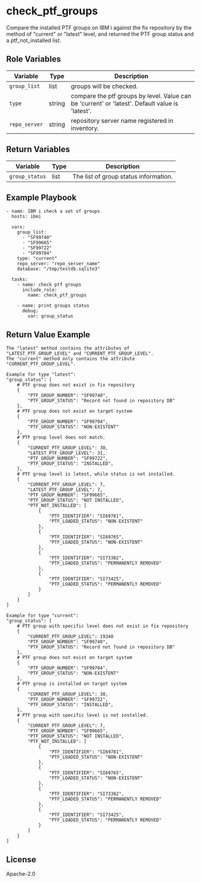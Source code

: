 check_ptf_groups
=========

Compare the installed PTF groups on IBM i against the fix repository by the method of "current" or "latest" level, and returned the PTF group status and a ptf_not_installed list.

Role Variables
--------------

| Variable              | Type          | Description                                               |
|-----------------------|---------------|-----------------------------------------------------------|
| `group_list`          | list          | groups will be checked.                                   |
| `type`                | string        | compare the ptf groups by level. Value can be 'current' or 'latest'. Default value is 'latest'.|
| `repo_server`         | string        | repository server name registered in inventory.           |

Return Variables
--------------

| Variable              | Type          | Description                                               |
|-----------------------|---------------|-----------------------------------------------------------|
| `group_status`        | list          | The list of group status information.                     |

Example Playbook
----------------
```
- name: IBM i check a set of groups
  hosts: ibmi

  vars:
    group_list:
      - "SF99740"
      - "SF99665"
      - "SF99722"
      - "SF99704"
    type: "current"
    repo_server: "repo_server_name"
    database: "/tmp/testdb.sqlite3"

  tasks:
    - name: check ptf groups
      include_role:
        name: check_ptf_groups

    - name: print groups status
      debug:
        var: group_status

```

Return Value Example
----------------
```
The "latest" method contains the attributes of "LATEST_PTF_GROUP_LEVEL" and "CURRENT_PTF_GROUP_LEVEL".
The "current" method only contains the attribute "CURRENT_PTF_GROUP_LEVEL".

Example for type "latest":
"group_status": [
    # PTF group does not exist in fix repository
    {
        "PTF_GROUP_NUMBER": "SF99740",
        "PTF_GROUP_STATUS": "Record not found in repository DB"
    },
    # PTF group does not exist on target system
    {
        "PTF_GROUP_NUMBER": "SF99704",
        "PTF_GROUP_STATUS": "NON-EXISTENT"
    },
    # PTF group level does not match.
    {
        "CURRENT_PTF_GROUP_LEVEL": 30,
        "LATEST_PTF_GROUP_LEVEL": 31,
        "PTF_GROUP_NUMBER": "SF99722",
        "PTF_GROUP_STATUS": "INSTALLED",
    },
    # PTF group level is latest, while status is not installed.
    {
        "CURRENT_PTF_GROUP_LEVEL": 7,
        "LATEST_PTF_GROUP_LEVEL": 7,
        "PTF_GROUP_NUMBER": "SF99665",
        "PTF_GROUP_STATUS": "NOT INSTALLED",
        "PTF_NOT_INSTALLED": [
            {
                "PTF_IDENTIFIER": "SI69781",
                "PTF_LOADED_STATUS": "NON-EXISTENT"
            },
            {
                "PTF_IDENTIFIER": "SI69765",
                "PTF_LOADED_STATUS": "NON-EXISTENT"
            },
            {
                "PTF_IDENTIFIER": "SI73382",
                "PTF_LOADED_STATUS": "PERMANENTLY REMOVED"
            },
            {
                "PTF_IDENTIFIER": "SI73425",
                "PTF_LOADED_STATUS": "PERMANENTLY REMOVED"
            }
        ]
    }
]

Example for type "current":
"group_status": [
    # PTF group with specific level does not exist in fix repository
    {
        "CURRENT_PTF_GROUP_LEVEL": 19340
        "PTF_GROUP_NUMBER": "SF99740",
        "PTF_GROUP_STATUS": "Record not found in repository DB"
    },
    # PTF group does not exist on target system
    {
        "PTF_GROUP_NUMBER": "SF99704",
        "PTF_GROUP_STATUS": "NON-EXISTENT"
    },
    # PTF group is installed on target system
    {
        "CURRENT_PTF_GROUP_LEVEL": 30,
        "PTF_GROUP_NUMBER": "SF99722",
        "PTF_GROUP_STATUS": "INSTALLED",
    },
    # PTF group with specific level is not installed.
    {
        "CURRENT_PTF_GROUP_LEVEL": 7,
        "PTF_GROUP_NUMBER": "SF99665",
        "PTF_GROUP_STATUS": "NOT INSTALLED",
        "PTF_NOT_INSTALLED": [
            {
                "PTF_IDENTIFIER": "SI69781",
                "PTF_LOADED_STATUS": "NON-EXISTENT"
            },
            {
                "PTF_IDENTIFIER": "SI69765",
                "PTF_LOADED_STATUS": "NON-EXISTENT"
            },
            {
                "PTF_IDENTIFIER": "SI73382",
                "PTF_LOADED_STATUS": "PERMANENTLY REMOVED"
            },
            {
                "PTF_IDENTIFIER": "SI73425",
                "PTF_LOADED_STATUS": "PERMANENTLY REMOVED"
            }
        ]
    }
]
```

License
-------

Apache-2.0
